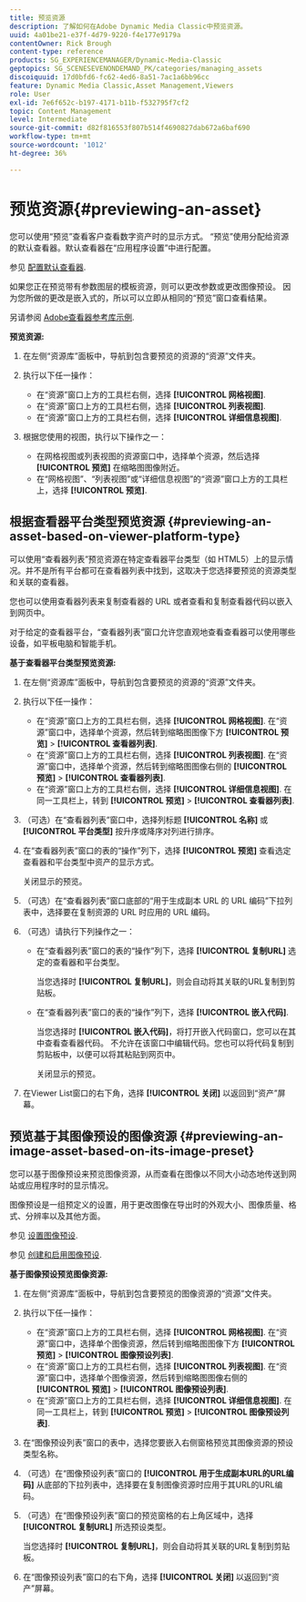 ```yaml
---
title: 预览资源
description: 了解如何在Adobe Dynamic Media Classic中预览资源。
uuid: 4a01be21-e37f-4d79-9220-f4e177e9179a
contentOwner: Rick Brough
content-type: reference
products: SG_EXPERIENCEMANAGER/Dynamic-Media-Classic
geptopics: SG_SCENESEVENONDEMAND_PK/categories/managing_assets
discoiquuid: 17d0bfd6-fc62-4ed6-8a51-7ac1a6bb96cc
feature: Dynamic Media Classic,Asset Management,Viewers
role: User
exl-id: 7e6f652c-b197-4171-b11b-f532795f7cf2
topic: Content Management
level: Intermediate
source-git-commit: d82f816553f807b514f4690827dab672a6baf690
workflow-type: tm+mt
source-wordcount: '1012'
ht-degree: 36%

---
```


# 预览资源{#previewing-an-asset}

您可以使用“预览”查看客户查看数字资产时的显示方式。 “预览”使用分配给资源的默认查看器。默认查看器在“应用程序设置”中进行配置。

参见 [配置默认查看器](application-setup.md#configuring_default_viewers).

如果您正在预览带有参数图层的模板资源，则可以更改参数或更改图像预设。 因为您所做的更改是嵌入式的，所以可以立即从相同的“预览”窗口查看结果。

另请参阅 [Adobe查看器参考库示例](https://landing.adobe.com/en/na/dynamic-media/ctir-2755/live-demos.html).

**预览资源:**

1. 在左侧“资源库”面板中，导航到包含要预览的资源的“资源”文件夹。
1. 执行以下任一操作：

   * 在“资源”窗口上方的工具栏右侧，选择 **[!UICONTROL 网格视图]**.
   * 在“资源”窗口上方的工具栏右侧，选择 **[!UICONTROL 列表视图]**.
   * 在“资源”窗口上方的工具栏右侧，选择 **[!UICONTROL 详细信息视图]**.

1. 根据您使用的视图，执行以下操作之一：

   * 在网格视图或列表视图的资源窗口中，选择单个资源，然后选择 **[!UICONTROL 预览]** 在缩略图图像附近。
   * 在“网格视图”、“列表视图”或“详细信息视图”的“资源”窗口上方的工具栏上，选择 **[!UICONTROL 预览]**.

## 根据查看器平台类型预览资源 {#previewing-an-asset-based-on-viewer-platform-type}

可以使用“查看器列表”预览资源在特定查看器平台类型（如 HTML5）上的显示情况。并不是所有平台都可在查看器列表中找到，这取决于您选择要预览的资源类型和关联的查看器。

您也可以使用查看器列表来复制查看器的 URL 或者查看和复制查看器代码以嵌入到网页中。

对于给定的查看器平台，“查看器列表”窗口允许您直观地查看查看器可以使用哪些设备，如平板电脑和智能手机。

**基于查看器平台类型预览资源:**

1. 在左侧“资源库”面板中，导航到包含要预览的资源的“资源”文件夹。
1. 执行以下任一操作：

   * 在“资源”窗口上方的工具栏右侧，选择 **[!UICONTROL 网格视图]**. 在“资源”窗口中，选择单个资源，然后转到缩略图图像下方 **[!UICONTROL 预览]** > **[!UICONTROL 查看器列表]**.
   * 在“资源”窗口上方的工具栏右侧，选择 **[!UICONTROL 列表视图]**. 在“资源”窗口中，选择单个资源，然后转到缩略图图像右侧的 **[!UICONTROL 预览]** > **[!UICONTROL 查看器列表]**.
   * 在“资源”窗口上方的工具栏右侧，选择 **[!UICONTROL 详细信息视图]**. 在同一工具栏上，转到 **[!UICONTROL 预览]** > **[!UICONTROL 查看器列表]**.

1. （可选）在“查看器列表”窗口中，选择列标题 **[!UICONTROL 名称]** 或 **[!UICONTROL 平台类型]** 按升序或降序对列进行排序。
1. 在“查看器列表”窗口的表的“操作”列下，选择 **[!UICONTROL 预览]** 查看选定查看器和平台类型中资产的显示方式。

   关闭显示的预览。

1. （可选）在“查看器列表”窗口底部的“用于生成副本 URL 的 URL 编码”下拉列表中，选择要在复制资源的 URL 时应用的 URL 编码。
1. （可选）请执行下列操作之一：

   * 在“查看器列表”窗口的表的“操作”列下，选择 **[!UICONTROL 复制URL]** 选定的查看器和平台类型。

     当您选择时 **[!UICONTROL 复制URL]**，则会自动将其关联的URL复制到剪贴板。

   * 在“查看器列表”窗口的表的“操作”列下，选择 **[!UICONTROL 嵌入代码]**.

     当您选择时 **[!UICONTROL 嵌入代码]**，将打开嵌入代码窗口，您可以在其中查看查看器代码。 不允许在该窗口中编辑代码。您也可以将代码复制到剪贴板中，以便可以将其粘贴到网页中。

     关闭显示的预览。

1. 在Viewer List窗口的右下角，选择 **[!UICONTROL 关闭]** 以返回到“资产”屏幕。

## 预览基于其图像预设的图像资源 {#previewing-an-image-asset-based-on-its-image-preset}

您可以基于图像预设来预览图像资源，从而查看在图像以不同大小动态地传送到网站或应用程序时的显示情况。

图像预设是一组预定义的设置，用于更改图像在导出时的外观大小、图像质量、格式、分辨率以及其他方面。

参见 [设置图像预设](setting-image-presets.md#setting_up_image_presets).

参见 [创建和启用图像预设](creating-enabling-image-presets.md#creating_and_enabling_image_presets).

**基于图像预设预览图像资源:**

1. 在左侧“资源库”面板中，导航到包含要预览的图像资源的“资源”文件夹。
1. 执行以下任一操作：

   * 在“资源”窗口上方的工具栏右侧，选择 **[!UICONTROL 网格视图]**. 在“资源”窗口中，选择单个图像资源，然后转到缩略图图像下方 **[!UICONTROL 预览]** > **[!UICONTROL 图像预设列表]**.
   * 在“资源”窗口上方的工具栏右侧，选择 **[!UICONTROL 列表视图]**. 在“资源”窗口中，选择单个图像资源，然后转到缩略图图像右侧的 **[!UICONTROL 预览]** > **[!UICONTROL 图像预设列表]**.
   * 在“资源”窗口上方的工具栏右侧，选择 **[!UICONTROL 详细信息视图]**. 在同一工具栏上，转到 **[!UICONTROL 预览]** > **[!UICONTROL 图像预设列表]**.

1. 在“图像预设列表”窗口的表中，选择您要嵌入右侧窗格预览其图像资源的预设类型名称。
1. （可选）在“图像预设列表”窗口的 **[!UICONTROL 用于生成副本URL的URL编码]** 从底部的下拉列表中，选择要在复制图像资源时应用于其URL的URL编码。
1. （可选）在“图像预设列表”窗口的预览窗格的右上角区域中，选择 **[!UICONTROL 复制URL]** 所选预设类型。

   当您选择时 **[!UICONTROL 复制URL]**，则会自动将其关联的URL复制到剪贴板。

1. 在“图像预设列表”窗口的右下角，选择 **[!UICONTROL 关闭]** 以返回到“资产”屏幕。

